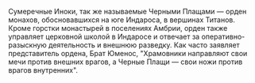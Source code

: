 Сумеречные Иноки, так же называемые Черными Плащами — орден монахов, обосновавшихся на юге Индароса, в вершинах Титанов. Кроме горстки монастырей в поселениях Амбрии, орден также управляет церковной школой в Индаросе и отвечает за оперативно-разыскную деятельность и внешнюю разведку. Как часто заявляет представитель ордена, Брат Юменос, "Храмовники направляют свои мечи против внешних врагов, а Черные Плащи — свои ножи против врагов внутренних".